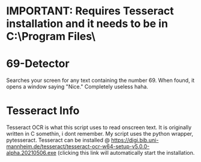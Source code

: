 # IMPORTANT: Requires Tesseract installation and it needs to be in C:\Program Files\

# 69-Detector
Searches your screen for any text containing the number 69. When found, it opens a window saying "Nice." Completely useless haha. 

# Tesseract Info
Tesseract OCR is what this script uses to read onscreen text. It is originally written in C somethin, i dont remember. My script uses the python wrapper, pytesseract.
Tesseract can be installed @ https://digi.bib.uni-mannheim.de/tesseract/tesseract-ocr-w64-setup-v5.0.0-alpha.20210506.exe (clicking this link will automatically start the installation.
